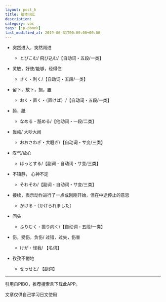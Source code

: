 ```yaml
---
layout: post_h
title: 绘本词汇
description: 
category: voc
tags: [jp-pbook]
last_modified_at: 2019-06-31T00:00:00+00:00
---
```



- 突然进入，突然闯进

    - とびこむ/ 飛び込む/【自动词・五段/一类】

- 灵敏，好使/能够，经得住
    
    - きく・利く/【自动词・五段/一类】

- 留下，放下，搁，置

    - おく・置く・（置けば）/【自动词・五段/一类】

- 舔，舐

    - なめる・舐める/【他动词・一段/二类】

- 轰动/ 大吵大闹
    
    - おおさわぎ・大騒ぎ/【自动词・サ变/三类】

- 叹气/放心

    - ほっとする/【副词・自动词・サ变/三类】

- 不镇静， 心神不定

    - そわそわ/【副词・自动词・サ变/三类】

- 接续，表示动作进行了一点或刚刚开始，但在中途停止的意思

    - かける・（かけられました）

- 回头

    - ふりむく・振り向く/【自动词・五段/一类】

- 伤，受伤，负伤/ 过错，过失，伤害
    
    - けが・怪我/ 【名词】

- 孜孜不倦地
    
    - せっせと/ 【副词】

<hr>

引用自PIBO，推荐搜索且下载此APP。

文章仅供自己学习日文使用

